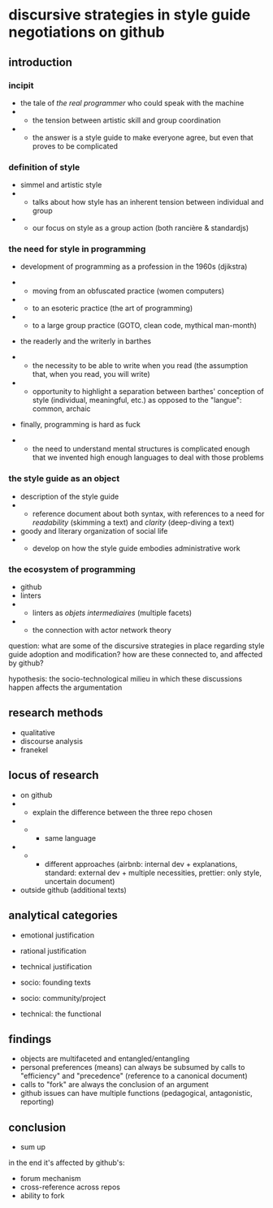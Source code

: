 # discursive strategies in style guide negotiations on github

## introduction

### incipit

- the tale of *the real programmer* who could speak with the machine
- - the tension between artistic skill and group coordination
- - the answer is a style guide to make everyone agree, but even that proves to be complicated

### definition of style

- simmel and artistic style
- - talks about how style has an inherent tension between individual and group
- - our focus on style as a group action (both rancière & standardjs)

### the need for style in programming

- development of programming as a profession in the 1960s (djikstra)
- - moving from an obfuscated practice (women computers)
- - to an esoteric practice (the art of programming)
- - to a large group practice (GOTO, clean code, mythical man-month)

- the readerly and the writerly in barthes
- - the necessity to be able to write when you read (the assumption that, when you read, you will write)
- - opportunity to highlight a separation between barthes' conception of style (individual, meaningful, etc.) as opposed to the "langue": common, archaic

- finally, programming is hard as fuck
- - the need to understand mental structures is complicated enough that we invented high enough languages to deal with those problems

### the style guide as an object

- description of the style guide
- - reference document about both syntax, with references to a need for *readability* (skimming a text) and *clarity* (deep-diving a text)
- goody and literary organization of social life
- - develop on how the style guide embodies administrative work

### the ecosystem of programming

- github
- linters
- - linters as *objets intermediaires* (multiple facets)
- - the connection with actor network theory

question: what are some of the discursive strategies in place regarding style guide adoption and modification? how are these connected to, and affected by github?

hypothesis: the socio-technological milieu in which these discussions happen affects the argumentation

## research methods

- qualitative
- discourse analysis
- franekel

## locus of research

- on github
- - explain the difference between the three repo chosen
- - - same language
- - - different approaches (airbnb: internal dev + explanations, standard: external dev + multiple necessities, prettier: only style, uncertain document)
- outside github (additional texts)

## analytical categories

- emotional justification
- rational justification
- technical justification

- socio: founding texts
- socio: community/project
- technical: the functional

## findings

- objects are multifaceted and entangled/entangling
- personal preferences (means) can always be subsumed by calls to "efficiency" and "precedence" (reference to a canonical document)
- calls to "fork" are always the conclusion of an argument
- github issues can have multiple functions (pedagogical, antagonistic, reporting)

## conclusion

- sum up

in the end it's affected by github's:

- forum mechanism
- cross-reference across repos
- ability to fork
